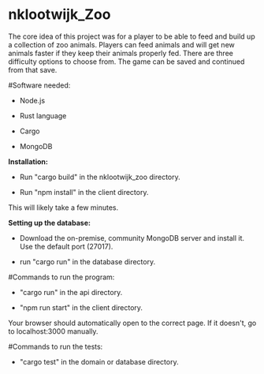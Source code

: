 # nklootwijk_Zoo

The core idea of this project was for a player to be able to feed and build up a collection of zoo animals.
Players can feed animals and will get new animals faster if they keep their animals properly fed.
There are three difficulty options to choose from. The game can be saved and continued from that save.

#Software needed:

- Node.js

- Rust language

- Cargo

- MongoDB

**Installation:**

- Run "cargo build" in the nklootwijk_zoo directory.

- Run "npm install" in the client directory.

This will likely take a few minutes.

**Setting up the database:**

- Download the on-premise, community MongoDB server and install it. Use the default port (27017). 
  
- run "cargo run" in the database directory. 


#Commands to run the program:

- "cargo run" in the api directory.

- "npm run start" in the client directory.

Your browser should automatically open to the correct page. If it doesn't, go to localhost:3000 manually.

#Commands to run the tests:

- "cargo test" in the domain or database directory.